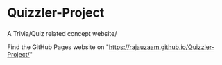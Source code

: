 # Quizzler-Project
###
A Trivia/Quiz related concept website/

Find the GitHub Pages website on "https://rajauzaam.github.io/Quizzler-Project/"
